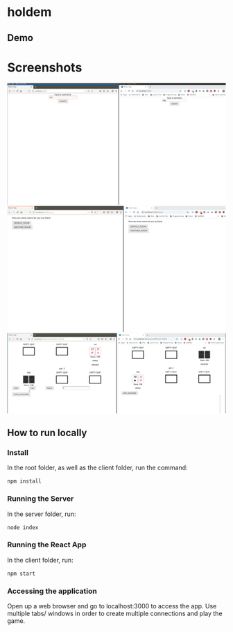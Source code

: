 # holdem

## Demo
# Screenshots
![username select screen](demo-images/username-screen.png)
![room select screen](demo-images/room-select-screen.png)
![in-game screen](demo-images/in-game-screen.png)

## How to run locally
### Install
In the root folder, as well as the client folder, run the command:
```
npm install
```

### Running the Server
In the server folder, run:
```
node index
```

### Running the React App
In the client folder, run:
```
npm start
```

### Accessing the application
Open up a web browser and go to localhost:3000 to access the app. Use multiple tabs/ windows in order to create multiple connections and play the game.
